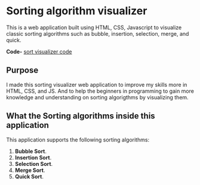 # Sorting algorithm visualizer

This is a web application built using HTML, CSS, Javascript to visualize classic sorting algorithms such as bubble, insertion, selection, merge, and quick.

<!-- **Live-** [sorting visualizer](https://dharshakch97.github.io/sort-visualizer/)  -->

**Code-** [sort visualizer code](https://github.com/thaneshgola/sorting-visualizer)

## Purpose

I made this sorting visualizer web application to improve my skills more in
HTML, CSS, and JS. And to help the beginners in programming to gain more knowledge and understanding on sorting algorigthms by visualizing them.

## What the Sorting algorithms inside this application

This application supports the following sorting algorithms:

1. **Bubble Sort**.
2. **Insertion Sort**.
3. **Selection Sort**.
4. **Merge Sort**.
5. **Quick Sort**.
